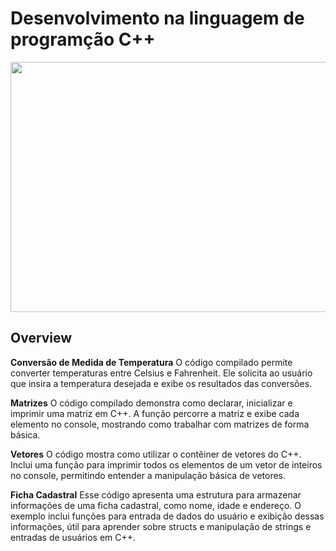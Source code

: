 <h1>Desenvolvimento na linguagem de programção C++</h1>
<img src="https://dominickm.com/wp-content/uploads/2021/03/1522635669452_11.jpg" width="1000" height="400">
<h2>Overview</h2>
<p><strong>Conversão de Medida de Temperatura</strong>
O código compilado permite converter temperaturas entre Celsius e Fahrenheit. Ele solicita ao usuário que insira a temperatura desejada e exibe os resultados das conversões.

<strong>Matrizes</strong>
O código compilado demonstra como declarar, inicializar e imprimir uma matriz em C++. A função percorre a matriz e exibe cada elemento no console, mostrando como trabalhar com matrizes de forma básica.

<strong>Vetores</strong>
O código mostra como utilizar o contêiner de vetores do C++. Inclui uma função para imprimir todos os elementos de um vetor de inteiros no console, permitindo entender a manipulação básica de vetores.

<strong>Ficha Cadastral</strong>
Esse código apresenta uma estrutura para armazenar informações de uma ficha cadastral, como nome, idade e endereço. O exemplo inclui funções para entrada de dados do usuário e exibição dessas informações, útil para aprender sobre structs e manipulação de strings e entradas de usuários em C++.</p>
